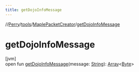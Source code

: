 ```yaml
---
title: getDojoInfoMessage
---
```

//[Perry](../../../index.html)/[tools](../index.html)/[MaplePacketCreator](index.html)/[getDojoInfoMessage](get-dojo-info-message.html)



# getDojoInfoMessage



[jvm]\
open fun [getDojoInfoMessage](get-dojo-info-message.html)(message: [String](https://docs.oracle.com/javase/8/docs/api/java/lang/String.html)): [Array](https://kotlinlang.org/api/latest/jvm/stdlib/kotlin/-array/index.html)<[Byte](https://kotlinlang.org/api/latest/jvm/stdlib/kotlin/-byte/index.html)>




